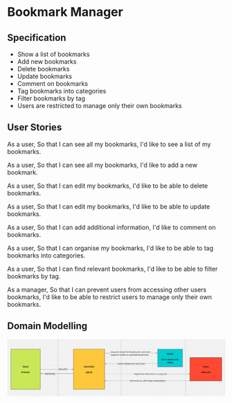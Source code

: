 # Bookmark Manager

## Specification

- Show a list of bookmarks
- Add new bookmarks
- Delete bookmarks
- Update bookmarks
- Comment on bookmarks
- Tag bookmarks into categories
- Filter bookmarks by tag
- Users are restricted to manage only their own bookmarks

## User Stories

As a user,
So that I can see all my bookmarks,
I'd like to see a list of my bookmarks.

As a user,
So that I can see all my bookmarks,
I'd like to add a new bookmark.

As a user,
So that I can edit my bookmarks,
I'd like to be able to delete bookmarks.

As a user,
So that I can edit my bookmarks,
I'd like to be able to update bookmarks.

As a user,
So that I can add additional information,
I'd like to comment on bookmarks.

As a user,
So that I can organise my bookmarks,
I'd like to be able to tag bookmarks into categories.

As a user,
So that I can find relevant bookmarks,
I'd like to be able to filter bookmarks by tag.

As a manager,
So that I can prevent users from accessing other users bookmarks, 
I'd like to be able to restrict users to manage only their own bookmarks.

## Domain Modelling 

![domain modelling](./Public/MCV_diagram.png)